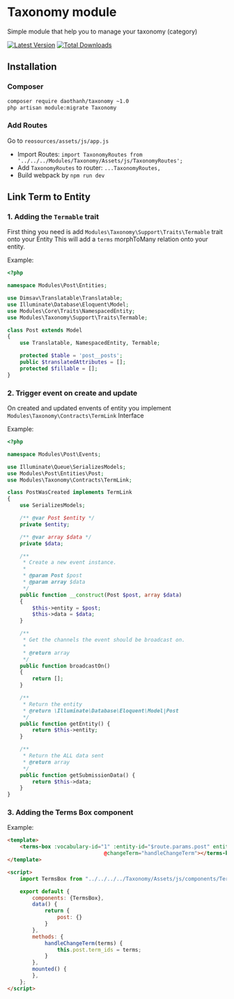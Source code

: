 # Taxonomy module

Simple module that help you to manage your taxonomy (category)

[![Latest Version](https://img.shields.io/github/release/daothanh/asgard-taxonomy.svg?style=flat-square)](https://github.com/daothanh/asgar-taxonomy/releases)
[![Total Downloads](https://img.shields.io/packagist/dt/daothanh/taxonomy.svg?style=flat-square)](https://packagist.org/packages/daothanh/taxonomy)

## Installation

### Composer

``` bash
composer require daothanh/taxonomy ~1.0
php artisan module:migrate Taxonomy
```
### Add Routes

Go to  `reosources/assets/js/app.js`
- Import Routes: `import TaxonomyRoutes from '../../../Modules/Taxonomy/Assets/js/TaxonomyRoutes';`
- Add `TaxonomyRoutes` to router: `...TaxonomyRoutes,`
- Build webpack by `npm run dev`

## Link Term to Entity

### 1. Adding the `Termable` trait

First thing you need is add `Modules\Taxonomy\Support\Traits\Termable` trait onto your Entity
This will add a `terms` morphToMany relation onto your entity.

Example:

```php
<?php

namespace Modules\Post\Entities;

use Dimsav\Translatable\Translatable;
use Illuminate\Database\Eloquent\Model;
use Modules\Core\Traits\NamespacedEntity;
use Modules\Taxonomy\Support\Traits\Termable;

class Post extends Model
{
    use Translatable, NamespacedEntity, Termable;

    protected $table = 'post__posts';
    public $translatedAttributes = [];
    protected $fillable = [];
}
```
### 2. Trigger event on create and update

On created and updated envents of entity you implement `Modules\Taxonomy\Contracts\TermLink` Interface

Example:
```php
<?php

namespace Modules\Post\Events;

use Illuminate\Queue\SerializesModels;
use Modules\Post\Entities\Post;
use Modules\Taxonomy\Contracts\TermLink;

class PostWasCreated implements TermLink
{
    use SerializesModels;

    /** @var Post $entity */
    private $entity;

    /** @var array $data */
    private $data;

	/**
	 * Create a new event instance.
	 *
	 * @param Post $post
	 * @param array $data
	 */
    public function __construct(Post $post, array $data)
    {
        $this->entity = $post;
        $this->data = $data;
    }

    /**
     * Get the channels the event should be broadcast on.
     *
     * @return array
     */
    public function broadcastOn()
    {
        return [];
    }

	/**
	 * Return the entity
	 * @return \Illuminate\Database\Eloquent\Model|Post
	 */
	public function getEntity() {
		return $this->entity;
	}

	/**
	 * Return the ALL data sent
	 * @return array
	 */
	public function getSubmissionData() {
		return $this->data;
	}
}
```

### 3. Adding the Terms Box component

Example:

```html
<template>
    <terms-box :vocabulary-id="1" :entity-id="$route.params.post" entity="Modules\Post\Entities\Post"
                               @changeTerm="handleChangeTerm"></terms-box>
</template>

<script>
    import TermsBox from "../../../../Taxonomy/Assets/js/components/TermsBox";

    export default {
        components: {TermsBox},
        data() {
            return {
                post: {}
            }
        },
        methods: {
            handleChangeTerm(terms) {
                this.post.term_ids = terms;
            }
        },
        mounted() {
        },
    };
</script>
```
